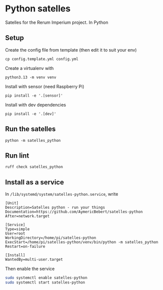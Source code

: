 # Python satelles

Satelles for the Rerum Imperium project. In Python

## Setup

Create the config file from template (then edit it to suit your env)

```shell
cp config.template.yml config.yml
```

Create a virtualenv with

```shell
python3.13 -m venv venv
```

Install with sensor (need Raspberry Pi)

```shell
pip install -e '.[sensor]'
```

Install with dev dependencies

```shell
pip install -e '.[dev]'
```

## Run the satelles

```shell
python -m satelles_python
```

## Run lint

```shell
ruff check satelles_python
```

## Install as a service

In `/lib/systemd/system/satelles-python.service`, write

```
[Unit]
Description=Satelles python - run your things
Documentation=https://github.com/AymericBebert/satelles-python
After=network.target

[Service]
Type=simple
User=root
WorkingDirectory=/home/pi/satelles-python
ExecStart=/home/pi/satelles-python/venv/bin/python -m satelles_python
Restart=on-failure

[Install]
WantedBy=multi-user.target
```

Then enable the service

```bash
sudo systemctl enable satelles-python
sudo systemctl start satelles-python
```
